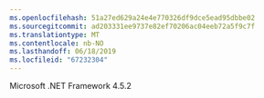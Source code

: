 ```yaml
---
ms.openlocfilehash: 51a27ed629a24e4e770326df9dce5ead95dbbe02
ms.sourcegitcommit: ad203331ee9737e82ef70206ac04eeb72a5f9c7f
ms.translationtype: MT
ms.contentlocale: nb-NO
ms.lasthandoff: 06/18/2019
ms.locfileid: "67232304"
---
```

Microsoft .NET Framework 4.5.2